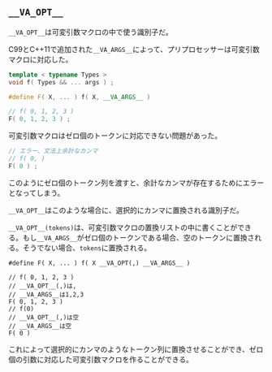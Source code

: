 ## `__VA_OPT__`

`__VA_OPT__`は可変引数マクロの中で使う識別子だ。

C99とC++11で追加された`__VA_ARGS__`によって、プリプロセッサーは可変引数マクロに対応した。

~~~c++
template < typename Types >
void f( Types && ... args ) ;

#define F( X, ... ) f( X, __VA_ARGS__ )

// f( 0, 1, 2, 3 )
F( 0, 1, 2, 3 ) ;
~~~

可変引数マクロはゼロ個のトークンに対応できない問題があった。

~~~c++
// エラー、文法上余計なカンマ
// f( 0, )
F( 0 ) ;
~~~

このようにゼロ個のトークン列を渡すと、余計なカンマが存在するためにエラーとなってしまう。

`__VA_OPT__`はこのような場合に、選択的にカンマに置換される識別子だ。

`__VA_OPT__(tokens)`は、可変引数マクロの置換リストの中に書くことができる。もし`__VA_ARGS__`がゼロ個のトークンである場合、空のトークンに置換される。そうでない場合、`tokens`に置換される。

~~~c~~
#define F( X, ... ) f( X __VA_OPT(,) __VA_ARGS__ )

// f( 0, 1, 2, 3 )
// __VA_OPT__(,)は,
// __VA_ARGS__は1,2,3
F( 0, 1, 2, 3 )
// f(0)
// __VA_OPT__(,)は空
// __VA_ARGS__は空
F( 0 ) 
~~~


これによって選択的にカンマのようなトークン列に置換させることができ、ゼロ個の引数に対応した可変引数マクロを作ることができる。
